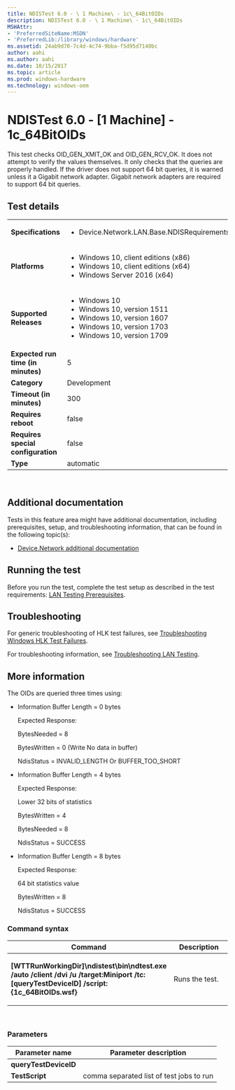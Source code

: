 ```yaml
---
title: NDISTest 6.0 - \ 1 Machine\ - 1c\_64BitOIDs
description: NDISTest 6.0 - \ 1 Machine\ - 1c\_64BitOIDs
MSHAttr:
- 'PreferredSiteName:MSDN'
- 'PreferredLib:/library/windows/hardware'
ms.assetid: 24ab9d70-7c4d-4c74-9bba-f5d95d7140bc
author: aahi
ms.author: aahi
ms.date: 10/15/2017
ms.topic: article
ms.prod: windows-hardware
ms.technology: windows-oem
---
```


# <span id="p_hlk_test.db5498e3-bd6b-43ac-9022-fb607be6ecfd"></span>NDISTest 6.0 - \[1 Machine\] - 1c\_64BitOIDs


This test checks OID\_GEN\_XMIT\_OK and OID\_GEN\_RCV\_OK. It does not attempt to verify the values themselves. It only checks that the queries are properly handled. If the driver does not support 64 bit queries, it is warned unless it a Gigabit network adapter. Gigabit network adapters are required to support 64 bit queries.

## Test details
|||
|---|---|
| **Specifications**  | <ul><li>Device.Network.LAN.Base.NDISRequirements</li></ul> |  
| **Platforms**   | <ul><li>Windows 10, client editions (x86)</li><li>Windows 10, client editions (x64)</li><li>Windows Server 2016 (x64)</li></ul> |
| **Supported Releases** | <ul><li>Windows 10</li><li>Windows 10, version 1511</li><li>Windows 10, version 1607</li><li>Windows 10, version 1703</li><li>Windows 10, version 1709</li></ul> |
|**Expected run time (in minutes)**| 5 |
|**Category**| Development |
|**Timeout (in minutes)**| 300 |
|**Requires reboot**| false |
|**Requires special configuration**| false |
|**Type**| automatic |

 

## <span id="Additional_documentation"></span><span id="additional_documentation"></span><span id="ADDITIONAL_DOCUMENTATION"></span>Additional documentation


Tests in this feature area might have additional documentation, including prerequisites, setup, and troubleshooting information, that can be found in the following topic(s):

-   [Device.Network additional documentation](device-network-additional-documentation.md)

## <span id="Running_the_test"></span><span id="running_the_test"></span><span id="RUNNING_THE_TEST"></span>Running the test


Before you run the test, complete the test setup as described in the test requirements: [LAN Testing Prerequisites](lan-testing-prerequisites.md).

## <span id="Troubleshooting"></span><span id="troubleshooting"></span><span id="TROUBLESHOOTING"></span>Troubleshooting


For generic troubleshooting of HLK test failures, see [Troubleshooting Windows HLK Test Failures](..\user\troubleshooting-windows-hlk-test-failures.md).

For troubleshooting information, see [Troubleshooting LAN Testing](troubleshooting-lan-testing.md).

## <span id="More_information"></span><span id="more_information"></span><span id="MORE_INFORMATION"></span>More information


The OIDs are queried three times using:

-   Information Buffer Length = 0 bytes

    Expected Response:

    BytesNeeded = 8

    BytesWritten = 0 (Write No data in buffer)

    NdisStatus = INVALID\_LENGTH Or BUFFER\_TOO\_SHORT

-   Information Buffer Length = 4 bytes

    Expected Response:

    Lower 32 bits of statistics

    BytesWritten = 4

    BytesNeeded = 8

    NdisStatus = SUCCESS

-   Information Buffer Length = 8 bytes

    Expected Response:

    64 bit statistics value

    BytesWritten = 8

    NdisStatus = SUCCESS

### <span id="Command_syntax"></span><span id="command_syntax"></span><span id="COMMAND_SYNTAX"></span>Command syntax

<table>
<colgroup>
<col width="50%" />
<col width="50%" />
</colgroup>
<thead>
<tr class="header">
<th>Command</th>
<th>Description</th>
</tr>
</thead>
<tbody>
<tr class="odd">
<td><p><strong>[WTTRunWorkingDir]\ndistest\bin\ndtest.exe /auto /client /dvi /u /target:Miniport /tc:[queryTestDeviceID] /script:{1c_64BitOIDs.wsf}</strong></p></td>
<td><p>Runs the test.</p></td>
</tr>
</tbody>
</table>

 

### <span id="Parameters"></span><span id="parameters"></span><span id="PARAMETERS"></span>Parameters

| Parameter name        | Parameter description                    |
|-----------------------|------------------------------------------|
| **queryTestDeviceID** |                                          |
| **TestScript**        | comma separated list of test jobs to run |

 

 

 






